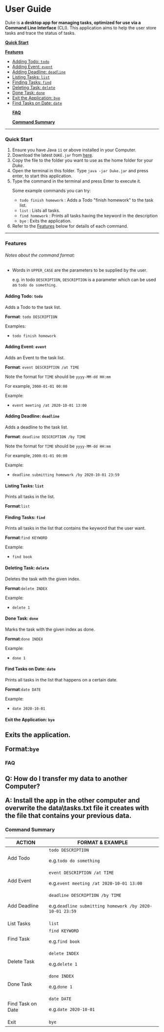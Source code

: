 # User Guide
Duke is __a desktop app for managing tasks,
optimized for use via a Command Line Interface__ (CLI). 
This application aims to help the user store tasks and trace the status of tasks.

[**Quick Start**](#quick-start) <p>
[**Features**](#features) 
* [Adding Todo: `todo`](#adding-todo-todo)
* [Adding Event: `event`](#adding-event-event)
* [Adding Deadline: `deadline`](#adding-deadline-deadline)
* [Listing Tasks: `list`](#listing-tasks-list)
* [Finding Tasks: `find`](#finding-tasks-find)
* [Deleting Task: `delete`](#deleting-task-delete)
* [Done Task: `done`](#done-task-done)
* [Exit the Application: `bye`](#exit-the-application-bye)
* [Find Tasks on Date: `date`](#find-tasks-on-date-date)<p>
[**FAQ**](#faq)<p>
[**Command Summary**](#command-summary)

---
### Quick Start

1. Ensure you have Java `11` or above installed in your Computer.
1. Download the latest `DUKE.jar` from [here](https://github.com/Lee-Juntong/ip/releases/tag/v0.2).
1. Copy the file to the folder you want to use as the home folder for your *Duke*.
1. Open the terminal in this folder. Type `java -jar Duke.jar` and press enter, to start this application.
1. Type the command in the terminal and press Enter to execute it. <p>
    Some example commands you can try: <p>
    * `todo finish homework` : Adds a Todo "finish homework" to the task list.
    * `list` : Lists all tasks.
    * `find homework` : Prints all tasks having the keyword in the description
    * `bye` : Exits the application.
1. Refer to the [Features](#features) below for details of each command.    
---
### Features
###### Notes about the command format:

* Words in `UPPER_CASE` are the parameters to be supplied by the user.<p>
e.g. in todo `DESCRIPTION`, `DESCRIPTION` is a parameter which can be used as `todo do something`.

#### Adding Todo: `todo`
Adds a Todo to the task list.<p>
**Format**: `todo DESCRIPTION`<p>
Examples:<p>
* `todo finish homework`

#### Adding Event: `event`
Adds an Event to the task list.<p>
**Format**: `event DESCRIPTION /at TIME`<p>
Note the format for `TIME` should be `yyyy-MM-dd HH:mm`<p>
For example, `2000-01-01 00:00`<p>
Example:<p>
* `event meeting /at 2020-10-01 13:00`

#### Adding Deadline: `deadline`
Adds a deadline to the task list.<p>
**Format**: `deadline DESCRIPTION /by TIME`<p>
Note the format for `TIME` should be `yyyy-MM-dd HH:mm`<p>
For example, `2000-01-01 00:00`<p>
Example:<p>
* `deadline submitting homework /by 2020-10-01 23:59`

#### Listing Tasks: `list`
Prints all tasks in the list.<p>
**Format**:`list`

#### Finding Tasks: `find`
Prints all tasks in the list that contains the keyword that the user want.<p>
**Format**:`find KEYWORD`<p>
Example:<p>
* `find book`

#### Deleting Task: `delete`
Deletes the task with the given index.<p>
**Format**:`delete INDEX`<p>
Example:<p>
* `delete 1`

#### Done Task: `done`
Marks the task with the given index as done.<p>
**Format**:`done INDEX`<p>
Example:<p>
* `done 1`

#### Find Tasks on Date: `date`
Prints all tasks in the list that happens on a certain date.<p>
**Format**:`date DATE`<p>
Example:<p>
* `date 2020-10-01`

#### Exit the Application: `bye`
Exits the application.<p>
**Format**:`bye`
---
### FAQ
**Q**: How do I transfer my data to another Computer?<p>
**A**: Install the app in the other computer and overwrite the data\tasks.txt file it creates with the file that contains your previous data.
---
### Command Summary
ACTION | FORMAT & EXAMPLE
------------ | -------------
Add Todo | `todo DESCRIPTION`<p> e.g.`todo do something`
Add Event| `event DESCRIPTION /at TIME`<p> e.g.`event meeting /at 2020-10-01 13:00`
Add Deadline| `deadline DESCRIPTION /by TIME`<p> e.g.`deadline submitting homework /by 2020-10-01 23:59`
List Tasks|`list`
Find Task|`find KEYWORD`<p> e.g.`find book`
Delete Task|`delete INDEX`<p> e.g.`delete 1`
Done Task|`done INDEX`<p> e.g.`done 1`
Find Task on Date|`date DATE`<p> e.g.`date 2020-10-01`
Exit|`bye`
